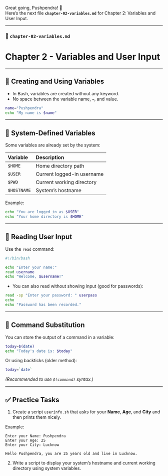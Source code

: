 Great going, Pushpendra! 🚀  
Here’s the next file **`chapter-02-variables.md`** for Chapter 2: Variables and User Input.

---

### 📘 `chapter-02-variables.md`

# Chapter 2 - Variables and User Input

---

## 🔹 Creating and Using Variables

- In Bash, variables are created without any keyword.
- No space between the variable name, `=`, and value.

```bash
name="Pushpendra"
echo "My name is $name"
```

---

## 🔹 System-Defined Variables

Some variables are already set by the system:

| Variable | Description |
|:---------|:------------|
| `$HOME`  | Home directory path |
| `$USER`  | Current logged-in username |
| `$PWD`   | Current working directory |
| `$HOSTNAME` | System’s hostname |

Example:

```bash
echo "You are logged in as $USER"
echo "Your home directory is $HOME"
```

---

## 🔹 Reading User Input

Use the `read` command:

```bash
#!/bin/bash

echo "Enter your name:"
read username
echo "Welcome, $username!"
```

- You can also read without showing input (good for passwords):
  
```bash
read -sp "Enter your password: " userpass
echo
echo "Password has been recorded."
```

---

## 🔹 Command Substitution

You can store the output of a command in a variable:

```bash
today=$(date)
echo "Today's date is: $today"
```

Or using backticks (older method):

```bash
today=`date`
```

*(Recommended to use `$(command)` syntax.)*

---

## ✅ Practice Tasks

1. Create a script `userinfo.sh` that asks for your **Name**, **Age**, and **City** and then prints them nicely.
   
Example:
```
Enter your Name: Pushpendra
Enter your Age: 25
Enter your City: Lucknow

Hello Pushpendra, you are 25 years old and live in Lucknow.
```

2. Write a script to display your system’s hostname and current working directory using system variables.
